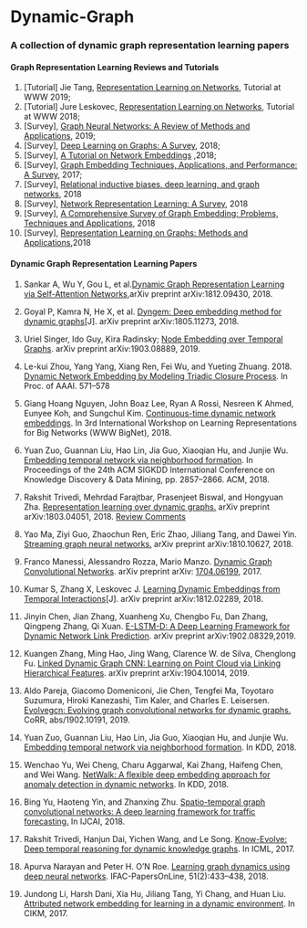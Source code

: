 # Dynamic-Graph
### A collection of dynamic graph representation learning papers

#### Graph Representation Learning Reviews and Tutorials

1. [Tutorial] Jie Tang, [Representation Learning on Networks](<https://www.aminer.cn/nrl_www2019>), Tutorial at WWW 2019;
2. [Tutorial] Jure Leskovec, [Representation Learning on Networks](<http://snap.stanford.edu/proj/embeddings-www/>), Tutorial at WWW 2018;
3. [Survey], [Graph Neural Networks: A Review of Methods and Applications](<https://arxiv.org/pdf/1812.08434.pdf>), 2019;
4. [Survey], [Deep Learning on Graphs: A Survey](<https://arxiv.org/pdf/1812.04202.pdf>), 2018;
5. [Survey], [A Tutorial on Network Embeddings](<https://arxiv.org/pdf/1808.02590.pdf>) ,2018;
6. [Survey], [Graph Embedding Techniques, Applications, and Performance: A Survey](<https://arxiv.org/pdf/1705.02801.pdf>), 2017;
7. [Survey], [Relational inductive biases, deep learning, and graph networks](<https://arxiv.org/pdf/1806.01261.pdf>), 2018
8. [Survey], [Network Representation Learning: A Survey](<https://arxiv.org/pdf/1801.05852.pdf>), 2018
9. [Survey], [A Comprehensive Survey of Graph Embedding: Problems, Techniques and Applications](<https://arxiv.org/pdf/1709.07604.pdf>), 2018
10. [Survey], [Representation Learning on Graphs: Methods and Applications](<https://arxiv.org/pdf/1709.05584.pdf>),2018

#### Dynamic Graph Representation Learning Papers

1. Sankar A, Wu Y, Gou L, et al.[Dynamic Graph Representation Learning via Self-Attention Networks](https://arxiv.org/pdf/1812.09430.pdf),arXiv preprint arXiv:1812.09430, 2018.
2. Goyal P, Kamra N, He X, et al. [Dyngem: Deep embedding method for dynamic graphs](https://arxiv.org/pdf/1805.11273.pdf)[J]. arXiv preprint arXiv:1805.11273, 2018.

3. Uriel Singer, Ido Guy, Kira Radinsky; [Node Embedding over Temporal Graphs](<https://arxiv.org/pdf/1903.08889.pdf>). arXiv preprint  arXiv:1903.08889, 2019.

4. Le-kui Zhou, Yang Yang, Xiang Ren, Fei Wu, and Yueting Zhuang. 2018. [Dynamic Network Embedding by Modeling Triadic Closure Process](<http://yangy.org/works/dynamictriad/dynamic_triad.pdf>). In Proc. of AAAI. 571–578

5. Giang Hoang Nguyen, John Boaz Lee, Ryan A Rossi, Nesreen K Ahmed, Eunyee Koh, and Sungchul Kim. [Continuous-time dynamic network embeddings](<http://ryanrossi.com/pubs/nguyen-et-al-WWW18-BigNet.pdf>). In 3rd International Workshop on Learning Representations for Big Networks (WWW BigNet), 2018.

6. Yuan Zuo, Guannan Liu, Hao Lin, Jia Guo, Xiaoqian Hu, and Junjie Wu. [Embedding temporal network via neighborhood formation](<http://delivery.acm.org/10.1145/3230000/3220054/p2857-zuo.pdf?ip=116.6.49.73&id=3220054&acc=OPENTOC&key=BF85BBA5741FDC6E%2EC67444EB0A949FF3%2E4D4702B0C3E38B35%2E054E54E275136550&__acm__=1557992711_5fb34d646ea22375226efe2d61643d3c>). In Proceedings of the 24th ACM SIGKDD International Conference on Knowledge Discovery & Data Mining, pp. 2857–2866. ACM, 2018.

7. Rakshit Trivedi, Mehrdad Farajtbar, Prasenjeet Biswal, and Hongyuan Zha. [Representation learning over dynamic graphs.](<https://arxiv.org/pdf/1803.04051.pdf>) arXiv preprint arXiv:1803.04051, 2018. [Review Comments](<https://openreview.net/forum?id=HyePrhR5KX>)

8. Yao Ma, Ziyi Guo, Zhaochun Ren, Eric Zhao, Jiliang Tang, and Dawei Yin. [Streaming graph neural networks.](<https://arxiv.org/pdf/1810.10627.pdf>) arXiv preprint arXiv:1810.10627, 2018.

9. Franco Manessi, Alessandro Rozza, Mario Manzo. [Dynamic Graph Convolutional Networks](<https://arxiv.org/pdf/1704.06199.pdf>). arXiv preprint arXiv: [1704.06199](https://arxiv.org/abs/1704.06199), 2017.

10. Kumar S, Zhang X, Leskovec J. [Learning Dynamic Embeddings from Temporal Interactions](<https://arxiv.org/pdf/1812.02289.pdf>)[J]. arXiv preprint arXiv:1812.02289, 2018.

11. Jinyin Chen, Jian Zhang, Xuanheng Xu, Chengbo Fu, Dan Zhang, Qingpeng Zhang, Qi Xuan. [E-LSTM-D: A Deep Learning Framework for Dynamic Network Link Prediction](<https://arxiv.org/pdf/1902.08329.pdf>). arXiv preprint arXiv:1902.08329,2019. 

12. Kuangen Zhang, Ming Hao, Jing Wang, Clarence W. de Silva, Chenglong Fu. [Linked Dynamic Graph CNN: Learning on Point Cloud via Linking Hierarchical Features](<https://arxiv.org/pdf/1904.10014.pdf>). arXiv preprint arXiv:1904.10014, 2019.
13. Aldo Pareja, Giacomo Domeniconi, Jie Chen, Tengfei Ma, Toyotaro Suzumura, Hiroki Kanezashi, Tim Kaler, and Charles E. Leisersen. [Evolvegcn: Evolving graph convolutional networks for dynamic graphs.](<https://arxiv.org/pdf/1902.10191.pdf>) CoRR, abs/1902.10191, 2019.
14. Yuan Zuo, Guannan Liu, Hao Lin, Jia Guo, Xiaoqian Hu, and Junjie Wu. [Embedding temporal network via neighborhood formation](<http://delivery.acm.org/10.1145/3230000/3220054/p2857-zuo.pdf?ip=116.6.49.73&id=3220054&acc=OPENTOC&key=BF85BBA5741FDC6E%2EC67444EB0A949FF3%2E4D4702B0C3E38B35%2E054E54E275136550&__acm__=1557993448_57d6d8f2956135b8120e600a005cb8f7>). In KDD, 2018.
15. Wenchao Yu, Wei Cheng, Charu Aggarwal, Kai Zhang, Haifeng Chen, and Wei Wang. [NetWalk: A flexible deep embedding approach for anomaly detection in dynamic networks](<http://shichuan.org/hin/time/2018.KDD%202018%20NetWalk_A%20Flexible%20Deep%20Embedding%20Approach%20for%20Anomaly%20Detection%20in%20Dynamic%20Networks.pdf>). In KDD, 2018.
16. Bing Yu, Haoteng Yin, and Zhanxing Zhu. [Spatio-temporal graph convolutional networks: A deep learning framework for traffic forecasting.](<https://arxiv.org/pdf/1709.04875.pdf>) In IJCAI, 2018.
17. Rakshit Trivedi, Hanjun Dai, Yichen Wang, and Le Song. [Know-Evolve: Deep temporal reasoning for dynamic knowledge graphs](<https://arxiv.org/pdf/1705.05742.pdf>). In ICML, 2017.
18. Apurva Narayan and Peter H. O’N Roe. [Learning graph dynamics using deep neural networks](<https://pdf.sciencedirectassets.com/313346/1-s2.0-S2405896318X00020/1-s2.0-S2405896318300788/main.pdf?x-amz-security-token=AgoJb3JpZ2luX2VjEAcaCXVzLWVhc3QtMSJGMEQCIFr9XwPEZBXHr2QRmGWRGAI0kIwcOngfjXihOTeTdJ7KAiBFWjBlMxC5UFKObL6yAFmwRJTSZTtLVm%2F25Z0WAMY26CraAwgQEAIaDDA1OTAwMzU0Njg2NSIMb0E8sLPHtF1rgWh0KrcDU1IQZKIOjkbTjot6Ax3%2BeqE7IjygrIoj6f61keROXaElf8vrT8G0jCKYViRdvrPwZdB599hH3lK4Fwu1ksJGJfiBsKSqH48h60mYI2jQC%2FJmAycQIhC%2Fi0aWKf%2FZAaXnVedUDQaBFemxK39gJw%2BNnNQYGFtN84S8zJlvBUyPqm1hqX%2F2fwoRhdKaDkcB71y64cvAd52%2Fw4yyE1Ix9cv3hbXWooTL%2BfEsKxmdjejK3Vrc545ZvlR1eoknEULol8O9GjwrM2QtUEvU%2B3JnKKpwZELabVpAANyw8A%2Fe5SLQJoufZgcUEBs6pLggX8RZoYtHtDKf%2BQRr0JoTifWPBJoeJclkOFvlpmj%2BvzteRyiyBWyCfecXiCezRu19JM1ZKUFjbBX3o4LjfOu1nhUDMINkbL1Gu0qNWSds%2Bfh4EkCMprh44tP0eB61GjNCFa45lMu3unSHbWXWz3y%2FPUga3ltBGuohf6dX9GEF%2Bw6LcdAyeelIpa2JFGXXrJ7PYYsm%2BFxFuVt4x%2BXw4aBVgHU%2Flw7jrJdvU8sS3oU5igkXeOSCo49AymFRevAnNQAcdcP2eJLijGUlPP6slTC8jfTmBTq1AfH98XWWHFzeUHHKSSCBzh6dqp3g7tb3RrwOY8Zv28t3njNKmmpjwWbkXbopwwS0qIWzLqMlcbUqkeBmCUinxyojTTgyK0vo8VzHy%2F7CZgd2ZL0gH0DG66h%2FtFtbu3XdhnKL3XphgmgRq%2FXWpZLoDBiBQ%2BmO3m%2F8jMKYOpVqxrQbraozQfaOly2iIiNL%2Bs3mie7uKEYFSIV%2Fgmpwjdk%2BFXTLIoVOY35jkxXPq%2BgZ%2BBbp1GLQ%2Bi8%3D&AWSAccessKeyId=ASIAQ3PHCVTYZKX2LRPC&Expires=1557993747&Signature=8uC8krj%2FORDItGAg4a%2BssBbGkHw%3D&hash=541d323229fef61187c462a5ce3d9b700666ae2fb3b22f6955a2f657b6302c63&host=68042c943591013ac2b2430a89b270f6af2c76d8dfd086a07176afe7c76c2c61&pii=S2405896318300788&tid=spdf-576cc556-5cc1-43a0-bd00-bec25cc8533a&sid=3e0cfdea469b15462a8b19c74beb1709da87gxrqb&type=client>). IFAC-PapersOnLine, 51(2):433–438, 2018.
19. Jundong Li, Harsh Dani, Xia Hu, Jiliang Tang, Yi Chang, and Huan Liu. [Attributed network embedding for learning in a dynamic environment](<https://arxiv.org/pdf/1706.01860.pdf>). In CIKM, 2017.

